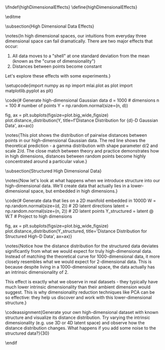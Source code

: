 \ifndef{highDimensionalEffects}
\define{highDimensionalEffects}

\editme

\subsection{High Dimensional Data Effects}

\notes{In high dimensional spaces, our intuitions from everyday three dimensional space can fail dramatically. There are two major effects that occur:

1. All data moves to a "shell" at one standard deviation from the mean (known as the "curse of dimensionality")
2. Distances between points become constant

Let's explore these effects with some experiments.}

\setupcode{import numpy as np
import mlai.plot as plot
import matplotlib.pyplot as plt}

\code{# Generate high-dimensional Gaussian data
d = 1000  # dimensions
n = 100   # number of points
Y = np.random.normal(size=(n, d))

fig, ax = plt.subplots(figsize=plot.big_wide_figsize)
plot.distance_distribution(Y, title=f'Distance Distribution for {d}-D Gaussian Data', ax=ax)}

\notes{This plot shows the distribution of pairwise distances between points in our high-dimensional Gaussian data. The red line shows the theoretical prediction - a gamma distribution with shape parameter d/2 and scale 2/d. The close match between theory and practice demonstrates how in high dimensions, distances between random points become highly concentrated around a particular value.}

\subsection{Structured High Dimensional Data}

\notes{Now let's look at what happens when we introduce structure into our high-dimensional data. We'll create data that actually lies in a lower-dimensional space, but embedded in high dimensions.}

\code{# Generate data that lies on a 2D manifold embedded in 1000D
W = np.random.normal(size=(d, 2))  # 2D latent directions
latent = np.random.normal(size=(n, 2))  # 2D latent points
Y_structured = latent @ W.T  # Project to high dimensions

fig, ax = plt.subplots(figsize=plot.big_wide_figsize)
plot.distance_distribution(Y_structured, 
                         title='Distance Distribution for Structured High-D Data', 
                         ax=ax)}

\notes{Notice how the distance distribution for the structured data deviates significantly from what we would expect for truly high-dimensional data. Instead of matching the theoretical curve for 1000-dimensional data, it more closely resembles what we would expect for 2-dimensional data. This is because despite living in a 1000-dimensional space, the data actually has an intrinsic dimensionality of 2.

This effect is exactly what we observe in real datasets - they typically have much lower intrinsic dimensionality than their ambient dimension would suggest. This is why dimensionality reduction techniques like PCA can be so effective: they help us discover and work with this lower-dimensional structure.}

\codeassignment{Generate your own high-dimensional dataset with known structure and visualize its distance distribution. Try varying the intrinsic dimensionality (e.g. use 3D or 4D latent space) and observe how the distance distribution changes. What happens if you add some noise to the structured data?}{30}

\endif
